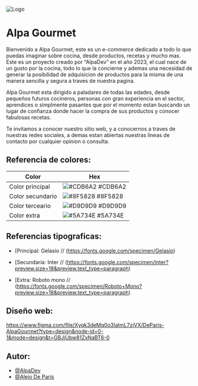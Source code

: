![Logo](https://github.com/AlejoDeParis22/DeParis-AlpaGourmet/blob/main/2%20sin%20t%C3%ADtulo_20230617202048.png?raw=true )


# Alpa Gourmet 

Bienvenido a Alpa Gourmet, este es un e-commerce dedicado a todo lo que puedas imaginar sobre cocina, desde productos, recetas y mucho mas. Este es un proyecto creado por “AlpaDev” en el año 2023, el cual nace de un gusto por la cocina, todo lo que la concierne y ademas una necesidad de generar la posibilidad de adquisicion de productos para la misma de una manera sencilla y segura a traves de nuestra pagina.

 Alpa Gourmet esta dirigido a paladares de todas las edades, desde pequeños futuros cocineros, personas con gran experiencia en el sector, aprendices o simplmente pasantes que por el momento estan buscando un lugar de confianza donde hacer la compra de sus productos y conocer fabulosas recetas.

 Te invitamos a conocer nuestro sitio web, y a conocernos a traves de nuestras redes sociales, a demas estan abiertas nuestras lineas de contacto por cualquier opinion o consulta.

## Referencia de colores:

| Color             | Hex                                                                |
| ----------------- | ------------------------------------------------------------------ |
| Color principal | ![#CDB6A2](https://via.placeholder.com/10/CDB6A2?text=+) #CDB6A2 |
| Color secundario| ![#8F5828](https://via.placeholder.com/10/8F5828?text=+) #8F5828 |
| Color terceario| ![#D9D9D9](https://via.placeholder.com/10/D9D9D9?text=+) #D9D9D9 |
| Color extra| ![#5A734E](https://via.placeholder.com/10/5A734E?text=+) #5A734E |


## Referencias tipograficas:

- [Principal: Gelasio  //  (https://fonts.google.com/specimen/Gelasio) 

- [Secundaria: Inter //  (https://fonts.google.com/specimen/Inter?preview.size=18&preview.text_type=paragraph)

- [Extra: Roboto mono  //  (https://fonts.google.com/specimen/Roboto+Mono?preview.size=18&preview.text_type=paragraph)

## Diseño web:
https://www.figma.com/file/Xyqk3deMq0o3IaImL7zjVX/DeParis-AlpaGourmet?type=design&node-id=0-1&mode=design&t=GBJjUbw81ZxNaBT6-0

## Autor:

- [@AlpaDev](hhttps://github.com/AlejoDeParis22)
- [@Alejo De Paris](hhttps://github.com/AlejoDeParis22)


